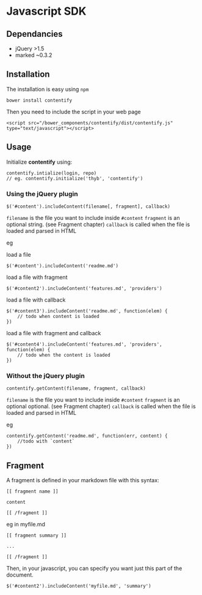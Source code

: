 Javascript SDK
==============

Dependancies
------------

* jQuery >1.5
* marked ~0.3.2

Installation
------------

The installation is easy using `npm`

`bower install contentify`

Then you need to include the script in your web page

    <script src="/bower_components/contentify/dist/contentify.js" type="text/javascript"></script>

Usage
-----

Initialize **contentify** using:

    contentify.intialize(login, repo)
    // eg. contentify.initialize('thyb', 'contentify')

### Using the jQuery plugin

    $('#content').includeContent(filename[, fragment], callback)
    
`filename` is the file you want to include inside `#content`
`fragment` is an optional string. (see Fragment chapter)
`callback` is called when the file is loaded and parsed in HTML

eg

load a file

    $('#content').includeContent('readme.md')
     
load a file with fragment

    $('#content2').includeContent('features.md', 'providers')

load a file with callback

    $('#content3').includeContent('readme.md', function(elem) {
        // todo when content is loaded
    })
     
load a file with fragment and callback

    $('#content4').includeContent('features.md', 'providers', function(elem) {
        // todo when the content is loaded
    })
    
### Without the jQuery plugin

    contentify.getContent(filename, fragment, callback)

`filename` is the file you want to include inside `#content`
`fragment` is an optional optional. (see Fragment chapter)
`callback` is called when the file is loaded and parsed in HTML

eg

    contentify.getContent('readme.md', function(err, content) {
        //todo with `content`
    })

Fragment
--------

A fragment is defined in your markdown file with this syntax:

    [[ fragment name ]]
     
    content
     
    [[ /fragment ]]
    
eg in myfile.md

    [[ fragment summary ]]
     
    ...
     
    [[ /fragment ]]

Then, in your javascript, you can specify you want just this part of the document.

    $('#content2').includeContent('myfile.md', 'summary')